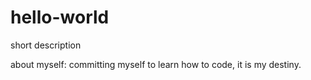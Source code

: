# hello-world
short description

about myself:
committing myself to learn how to code, it is my destiny. 
